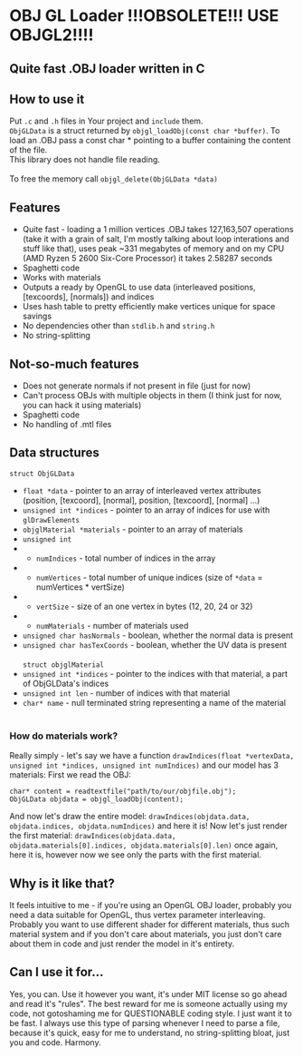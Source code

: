 # OBJ GL Loader !!!OBSOLETE!!! USE OBJGL2!!!!
## Quite fast .OBJ loader written in C

## How to use it
Put ```.c``` and ```.h``` files in Your project and ```include``` them.
<br/>
```ObjGLData``` is a struct returned by ```objgl_loadObj(const char *buffer)```.
To load an .OBJ pass a const char \* pointing to a buffer containing the content of the file.<br/>
This library does not handle file reading.
<br/>
<br/>
To free the memory call ```objgl_delete(ObjGLData *data)```

## Features
* Quite fast - loading a 1 million vertices .OBJ takes 127,163,507 operations (take it with a grain of salt, I'm mostly talking about loop interations and stuff like that), uses peak ~331 megabytes of memory and on my CPU (AMD Ryzen 5 2600 Six-Core Processor) it takes 2.58287 seconds
* Spaghetti code
* Works with materials
* Outputs a ready by OpenGL to use data (interleaved positions, [texcoords], [normals]) and indices
* Uses hash table to pretty efficiently make vertices unique for space savings
* No dependencies other than ```stdlib.h``` and ```string.h```
* No string-splitting
## Not-so-much features
* Does not generate normals if not present in file (just for now)
* Can't process OBJs with multiple objects in them (I think just for now, you can hack it using materials)
* Spaghetti code
* No handling of .mtl files

## Data structures
```struct ObjGLData```
* `float *data` - pointer to an array of interleaved vertex attributes (position, [texcoord], [normal], position, [texcoord], [normal] ...)
* `unsigned int *indices` - pointer to an array of indices for use with ```glDrawElements```
* `objglMaterial *materials` - pointer to an array of materials
* `unsigned int`
*  * `numIndices` - total number of indices in the array
*  * `numVertices` - total number of unique indices (size of ```*data``` = numVertices * vertSize)
*  * `vertSize` - size of an one vertex in bytes (12, 20, 24 or 32)
*  * `numMaterials` - number of materials used
*  `unsigned char hasNormals` - boolean, whether the normal data is present
*  `unsigned char hasTexCoords` - boolean, whether the UV data is present
<br/><br/>
`struct objglMaterial`
* `unsigned int *indices` - pointer to the indices with that material, a part of ObjGLData's indices
* `unsigned int len` - number of indices with that material
* `char* name` - null terminated string representing a name of the material
<br/><br/>
### How do materials work?
Really simply - let's say we have a function `drawIndices(float *vertexData, unsigned int *indices, unsigned int numIndices)` and our model has 3 materials:
First we read the OBJ: <br/>
```
char* content = readtextfile("path/to/our/objfile.obj");
ObjGLData objdata = objgl_loadObj(content);
```
And now let's draw the entire model:
`drawIndices(objdata.data, objdata.indices, objdata.numIndices)` and here it is! 
Now let's just render the first material:
`drawIndices(objdata.data, objdata.materials[0].indices, objdata.materials[0].len)` once again, here it is, however now we see only the parts with the first material.

## Why is it like that?
It feels intuitive to me - if you're using an OpenGL OBJ loader, probably you need a data suitable for OpenGL, thus vertex parameter interleaving.
Probably you want to use different shader for different materials, thus such material system and if you don't care about materials,
you just don't care about them in code and just render the model in it's entirety.

## Can I use it for...
Yes, you can. Use it however you want, it's under MIT license so go ahead and read it's "rules". The best reward for me is someone actually using my code, not gotoshaming me for QUESTIONABLE coding style. I just want it to be fast. I always use this type of parsing whenever I need to parse a file, because it's quick, easy for me to understand, no string-splitting bloat, just you and code. Harmony.
